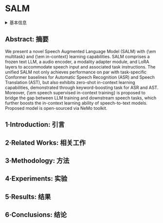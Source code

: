 # SALM

<details>
<summary>基本信息</summary>

- 标题: "SALM: Speech-Augmented Language Model with In-Context Learning for Speech Recognition and Translation"
- 作者:
  - 01 Zhehuai Chen,
  - 02 He Huang,
  - 03 Andrei Andrusenko,
  - 04 Oleksii Hrinchuk,
  - 05 Krishna C. Puvvada,
  - 06 Jason Li,
  - 07 Subhankar Ghosh,
  - 08 Jagadeesh Balam,
  - 09 Boris Ginsburg
- 链接:
  - [ArXiv](https://arxiv.org/abs/2310.09424)
  - [Publication](https://doi.org/10.1109/ICASSP48485.2024.10447553) ICASSP 2024
  - [Github](https://github.com/NVIDIA/NeMo/tree/main/examples/multimodal/speech_llm)
  - [Demo]
- 文件:
  - [ArXiv](_PDF/2110.10329v1__SLAM__A_Unified_Encoder_for_Speech_and_Language_Modeling_via_Speech-Text_Joint_Pre-Training.pdf)
  - [Publication](_PDF/2310.09424p0__SLAM__ICASSP2024.pdf)

</details>

## Abstract: 摘要

We present a novel Speech Augmented Language Model (SALM) with {\em multitask} and {\em in-context} learning capabilities.
SALM comprises a frozen text LLM, a audio encoder, a modality adapter module, and LoRA layers to accommodate speech input and associated task instructions.
The unified SALM not only achieves performance on par with task-specific Conformer baselines for Automatic Speech Recognition (ASR) and Speech Translation (AST), but also exhibits zero-shot in-context learning capabilities, demonstrated through keyword-boosting task for ASR and AST.
Moreover, {\em speech supervised in-context training} is proposed to bridge the gap between LLM training and downstream speech tasks, which further boosts the in-context learning ability of speech-to-text models.
Proposed model is open-sourced via NeMo toolkit.

## 1·Introduction: 引言

## 2·Related Works: 相关工作

## 3·Methodology: 方法

## 4·Experiments: 实验

## 5·Results: 结果

## 6·Conclusions: 结论